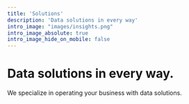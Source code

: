 ```yaml
---
title: 'Solutions'
description: 'Data solutions in every way'
intro_image: "images/insights.png"
intro_image_absolute: true
intro_image_hide_on_mobile: false
---
```


# Data solutions in every way.

We specialize in operating your business with data solutions.
